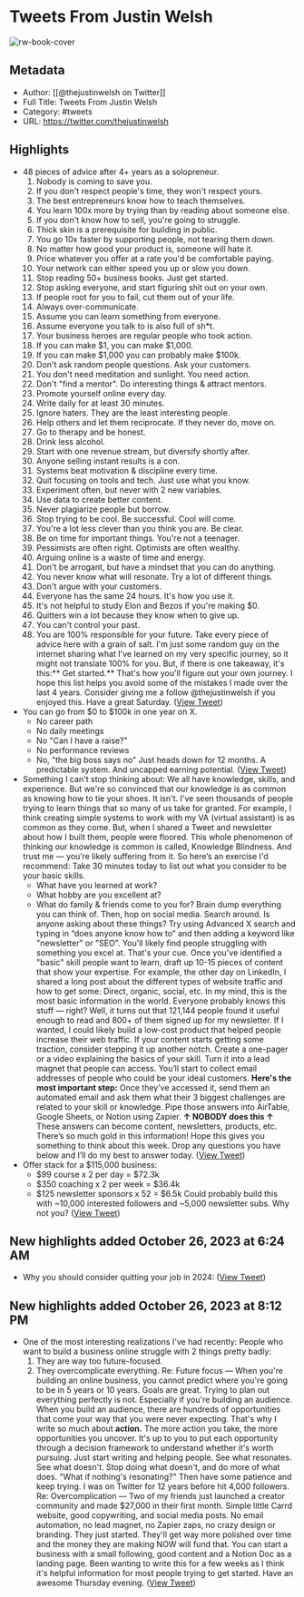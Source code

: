 # Tweets From Justin Welsh

![rw-book-cover](https://pbs.twimg.com/profile_images/1365425625616556045/NDhia9nF.jpg)

## Metadata
- Author: [[@thejustinwelsh on Twitter]]
- Full Title: Tweets From Justin Welsh
- Category: #tweets
- URL: https://twitter.com/thejustinwelsh

## Highlights
- 48 pieces of advice after 4+ years as a solopreneur.
  1. Nobody is coming to save you.
  2. If you don't respect people's time, they won't respect yours.
  3. The best entrepreneurs know how to teach themselves.
  4. You learn 100x more by trying than by reading about someone else.
  5. If you don't know how to sell, you're going to struggle.
  6. Thick skin is a prerequisite for building in public.
  7. You go 10x faster by supporting people, not tearing them down.
  8. No matter how good your product is, someone will hate it.
  9. Price whatever you offer at a rate you'd be comfortable paying.
  10. Your network can either speed you up or slow you down.
  11. Stop reading 50+ business books. Just get started.
  12. Stop asking everyone, and start figuring shit out on your own.
  13. If people root for you to fail, cut them out of your life.
  14. Always over-communicate.
  15. Assume you can learn something from everyone.
  16. Assume everyone you talk to is also full of sh*t.
  17. Your business heroes are regular people who took action.
  18. If you can make $1, you can make $1,000.
  19. If you can make $1,000 you can probably make $100k.
  20. Don't ask random people questions. Ask your customers.
  21. You don't need meditation and sunlight. You need action.
  22. Don't "find a mentor". Do interesting things & attract mentors.
  23. Promote yourself online every day.
  24. Write daily for at least 30 minutes.
  25. Ignore haters. They are the least interesting people.
  26. Help others and let them reciprocate. If they never do, move on.
  27. Go to therapy and be honest.
  28. Drink less alcohol.
  29. Start with one revenue stream, but diversify shortly after.
  30. Anyone selling instant results is a con.
  31. Systems beat motivation & discipline every time.
  32. Quit focusing on tools and tech. Just use what you know.
  33. Experiment often, but never with 2 new variables.
  34. Use data to create better content.
  35. Never plagiarize people but borrow.
  36. Stop trying to be cool. Be successful. Cool will come.
  37. You're a lot less clever than you think you are. Be clear.
  38. Be on time for important things. You're not a teenager.
  39. Pessimists are often right. Optimists are often wealthy.
  40. Arguing online is a waste of time and energy.
  41. Don't be arrogant, but have a mindset that you can do anything.
  42. You never know what will resonate. Try a lot of different things.
  43. Don't argue with your customers.
  44. Everyone has the same 24 hours. It's how you use it.
  45. It's not helpful to study Elon and Bezos if you're making $0.
  46. Quitters win a lot because they know when to give up.
  47. You can't control your past.
  48. You are 100% responsible for your future.
  Take every piece of advice here with a grain of salt.
  I'm just some random guy on the internet sharing what I've learned on my very specific journey, so it might not translate 100% for you.
  But, if there is one takeaway, it's this:** Get started.**
  That's how you'll figure out your own journey.
  I hope this list helps you avoid some of the mistakes I made over the last 4 years.
  Consider giving me a follow @thejustinwelsh if you enjoyed this.
  Have a great Saturday. ([View Tweet](https://twitter.com/thejustinwelsh/status/1708090346545025397))
- You can go from $0 to $100k in one year on X.
  - No career path
  - No daily meetings
  - No "Can I have a raise?"
  - No performance reviews
  - No, "the big boss says no"
  Just heads down for 12 months.
  A predictable system. 
  And uncapped earning potential. ([View Tweet](https://twitter.com/thejustinwelsh/status/1703016715158778164))
- Something I can't stop thinking about:
  We all have knowledge, skills, and experience.
  But we're so convinced that our knowledge is as common as knowing how to tie your shoes.
  It isn't.
  I've seen thousands of people trying to learn things that so many of us take for granted.
  For example, I think creating simple systems to work with my VA (virtual assistant) is as common as they come.
  But, when I shared a Tweet and newsletter about how I built them, people were floored.
  This whole phenomenon of thinking our knowledge is common is called, Knowledge Blindness.
  And trust me — you’re likely suffering from it.
  So here’s an exercise I'd recommend:
  Take 30 minutes today to list out what you consider to be your basic skills.
  - What have you learned at work?
  - What hobby are you excellent at?
  - What do family & friends come to you for?
  Brain dump everything you can think of.
  Then, hop on social media. Search around.
  Is anyone asking about these things?
  Try using Advanced X search and typing in “does anyone know how to” and then adding a keyword like "newsletter" or "SEO".
  You'll likely find people struggling with something you excel at. That's your cue.
  Once you've identified a "basic" skill people want to learn, draft up 10-15 pieces of content that show your expertise.
  For example, the other day on LinkedIn, I shared a long post about the different types of website traffic and how to get some: Direct, organic, social, etc.
  In my mind, this is the most basic information in the world.
  Everyone probably knows this stuff — right?
  Well, it turns out that 121,144 people found it useful enough to read and 800+ of them signed up for my newsletter.
  If I wanted, I could likely build a low-cost product that helped people increase their web traffic.
  If your content starts getting some traction, consider stepping it up another notch.
  Create a one-pager or a video explaining the basics of your skill. Turn it into a lead magnet that people can access.
  You’ll start to collect email addresses of people who could be your ideal customers.
  **Here's the most important step:**
  Once they’ve accessed it, send them an automated email and ask them what their 3 biggest challenges are related to your skill or knowledge.
  Pipe those answers into AirTable, Google Sheets, or Notion using Zapier.
  **↑ NOBODY does this ↑**
  These answers can become content, newsletters, products, etc. There’s so much gold in this information!
  Hope this gives you something to think about this week.
  Drop any questions you have below and I’ll do my best to answer today. ([View Tweet](https://twitter.com/thejustinwelsh/status/1703798560968347684))
- Offer stack for a $115,000 business:
  - $99 course x 2 per day = $72.3k
  - $350 coaching x 2 per week = $36.4k
  - $125 newsletter sponsors x 52 = $6.5k
  Could probably build this with ~10,000 interested followers and ~5,000 newsletter subs.
  Why not you? ([View Tweet](https://twitter.com/thejustinwelsh/status/1710630310579187731))
## New highlights added October 26, 2023 at 6:24 AM
- Why you should consider quitting your job in 2024: ([View Tweet](https://twitter.com/thejustinwelsh/status/1717173173362233411))
## New highlights added October 26, 2023 at 8:12 PM
- One of the most interesting realizations I've had recently:
  People who want to build a business online struggle with 2 things pretty badly:
  1. They are way too future-focused.
  2. They overcomplicate everything.
  Re: Future focus — When you're building an online business, you cannot predict where you're going to be in 5 years or 10 years.
  Goals are great. Trying to plan out everything perfectly is not.
  Especially if you're building an audience. When you build an audience, there are hundreds of opportunities that come your way that you were never expecting.
  That's why I write so much about **action.**
  The more action you take, the more opportunities you uncover. It's up to you to put each opportunity through a decision framework to understand whether it's worth pursuing.
  Just start writing and helping people. See what resonates. See what doesn't. Stop doing what doesn't, and do more of what does.
  "What if nothing's resonating?"
  Then have some patience and keep trying. I was on Twitter for 12 years before hit 4,000 followers. 
  Re: Overcomplication — Two of my friends just launched a creator community and made $27,000 in their first month.
  Simple little Carrd website, good copywriting, and social media posts.
  No email automation, no lead magnet, no Zapier zaps, no crazy design or branding. 
  They just started. They'll get way more polished over time and the money they are making NOW will fund that.
  You can start a business with a small following, good content and a Notion Doc as a landing page.
  Been wanting to write this for a few weeks as I think it's helpful information for most people trying to get started.
  Have an awesome Thursday evening. ([View Tweet](https://twitter.com/thejustinwelsh/status/1717636805338492951))
